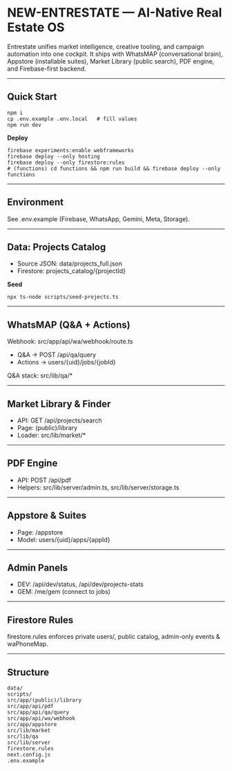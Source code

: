 # NEW-ENTRESTATE — AI-Native Real Estate OS

Entrestate unifies market intelligence, creative tooling, and campaign automation into one cockpit. It ships with WhatsMAP (conversational brain), Appstore (installable suites), Market Library (public search), PDF engine, and Firebase-first backend.

---

## Quick Start

```
npm i
cp .env.example .env.local   # fill values
npm run dev
```

**Deploy**
```
firebase experiments:enable webframeworks
firebase deploy --only hosting
firebase deploy --only firestore:rules
# (functions) cd functions && npm run build && firebase deploy --only functions
```

---

## Environment

See .env.example (Firebase, WhatsApp, Gemini, Meta, Storage).

---

## Data: Projects Catalog

- Source JSON: data/projects_full.json
- Firestore: projects_catalog/{projectId}

**Seed**
```
npx ts-node scripts/seed-projects.ts
```

---

## WhatsMAP (Q&A + Actions)

Webhook: src/app/api/wa/webhook/route.ts
- Q&A -> POST /api/qa/query
- Actions -> users/{uid}/jobs/{jobId}

Q&A stack: src/lib/qa/*

---

## Market Library & Finder

- API: GET /api/projects/search
- Page: (public)/library
- Loader: src/lib/market/*

---

## PDF Engine

- API: POST /api/pdf
- Helpers: src/lib/server/admin.ts, src/lib/server/storage.ts

---

## Appstore & Suites

- Page: /appstore
- Model: users/{uid}/apps/{appId}

---

## Admin Panels

- DEV: /api/dev/status, /api/dev/projects-stats
- GEM: /me/gem (connect to jobs)

---

## Firestore Rules

firestore.rules enforces private users/, public catalog, admin-only events & waPhoneMap.

---

## Structure

```
data/
scripts/
src/app/(public)/library
src/app/api/pdf
src/app/api/qa/query
src/app/api/wa/webhook
src/app/appstore
src/lib/market
src/lib/qa
src/lib/server
firestore.rules
next.config.js
.env.example
```
